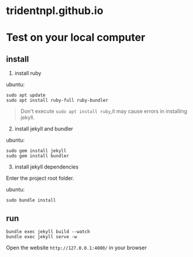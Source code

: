 # tridentnpl.github.io

# Test on your local computer

## install 

1. install ruby

ubuntu:
```shell
sudo apt update
sudo apt install ruby-full ruby-bundler
```
> Don't execute `sudo apt install ruby`,it may cause errors in installing jekyll.

2. install jekyll and bundler

ubuntu:
```shell
sudo gem install jekyll
sudo gem install bundler
```


3. install jekyll dependencies

Enter the project root folder.

ubuntu:
```shell
sudo bundle install
```

## run

```shell
bundle exec jekyll build --watch
bundle exec jekyll serve -w
```

Open the website `http://127.0.0.1:4000/` in your browser

